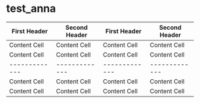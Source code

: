 # test_anna
First Header  | Second Header | First Header  | Second Header
------------- | ------------- | ------------- | -------------
Content Cell  | Content Cell  | Content Cell  | Content Cell 
Content Cell  | Content Cell  | Content Cell  | Content Cell 
------------- | ------------- | ------------- | -------------
Content Cell  | Content Cell  | Content Cell  | Content Cell   
Content Cell  | Content Cell  | Content Cell  | Content Cell  

